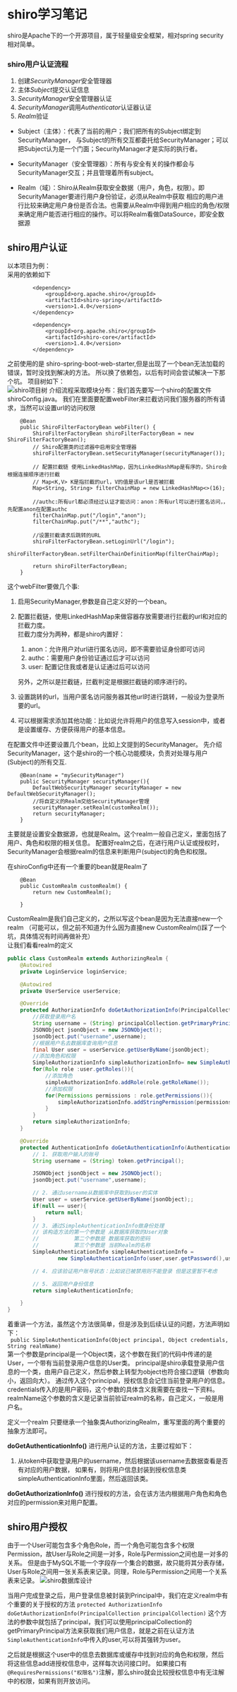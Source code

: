 # shiro学习笔记

shiro是Apache下的一个开源项目，属于轻量级安全框架，相对spring security相对简单。

### shiro用户认证流程
1. 创建*SecurityManager*安全管理器
2. 主体*Subject*提交认证信息
3. *SecurityManager*安全管理器认证
4. *SecurityManager*调用*Authenticator*认证器认证
5. *Realm*验证

- Subject（主体）：代表了当前的用户；我们把所有的Subject绑定到SecurityManager，
与Subject的所有交互都委托给SecurityManager；可以把Subject认为是一个门面；SecurityManager才是实际的执行者。  
          
- SecurityManager（安全管理器）：所有与安全有关的操作都会与SecurityManager交互；并且管理着所有subject。

- Realm（域）：Shiro从Realm获取安全数据（用户，角色，权限）。即SecurityManager要进行用户身份验证，必须从Realm中获取
相应的用户进行比较来确定用户身份是否合法。也需要从Realm中得到用户相应的角色/权限来确定用户能否进行相应的操作。可以将Realm看做DataSource，即安全数据源


## shiro用户认证
以本项目为例：  
采用的依赖如下
```
		<dependency>
			<groupId>org.apache.shiro</groupId>
			<artifactId>shiro-spring</artifactId>
			<version>1.4.0</version>
		</dependency>
		
		<dependency>
			<groupId>org.apache.shiro</groupId>
			<artifactId>shiro-core</artifactId>
			<version>1.4.0</version>
		</dependency>
```        
之前使用的是 shiro-spring-boot-web-starter,但是出现了一个bean无法加载的错误，暂时没找到解决的方法。
所以换了依赖包，以后有时间会尝试解决一下那个坑。
项目树如下：  
![shiro项目树](../../../../../../img/shiro项目树.PNG) 
介绍流程采取模块分布：我们首先要写一个shiro的配置文件shiroConfig.java。
我们在里面要配置webFilter来拦截访问我们服务器的所有请求，当然可以设置url的访问权限
```
    @Bean
    public ShiroFilterFactoryBean webFilter() {
        ShiroFilterFactoryBean shiroFilterFactoryBean = new ShiroFilterFactoryBean();
        // Shiro配置类的过滤器中启用安全管理器
        shiroFilterFactoryBean.setSecurityManager(securityManager());

        // 配置拦截链 使用LinkedHashMap，因为LinkedHashMap是有序的，Shiro会根据连接顺序进行拦截
        // Map<K,V> K是指拦截的url，V的值是该url是否被拦截
        Map<String, String> filterChainMap = new LinkedHashMap<>(16);

        //authc:所有url都必须经过认证才能访问：anon：所有url可以进行匿名访问，，先配置anon在配置authc
        filterChainMap.put("/login","anon");
        filterChainMap.put("/**","authc");

        //设置拦截请求后跳转的URL
        shiroFilterFactoryBean.setLoginUrl("/login");
        shiroFilterFactoryBean.setFilterChainDefinitionMap(filterChainMap);

        return shiroFilterFactoryBean;
    }
```
这个webFilter要做几个事:
1. 启用SecurityManager,参数是自己定义好的一个bean。
2. 配置拦截链，使用LinkedHashMap来做容器存放需要进行拦截的url和对应的拦截力度。  
    拦截力度分为两种，都是shiro内置好：
      
    1. anon：允许用户对url进行匿名访问，即不需要验证身份即可访问
    2. authc：需要用户身份验证通过后才可以访问   
    3. user: 配置记住我或者是认证通过后可以访问
    
    另外，之所以是拦截链，拦截判定是根据拦截链的顺序进行的。 
3. 设置跳转的url，当用户匿名访问服务器其他url时进行跳转，一般设为登录所要的url。
4. 可以根据需求添加其他功能：比如说允许将用户的信息写入session中，或者是设置缓存、方便获得用户的基本信息。  

在配置文件中还要设置几个bean，比如上文提到的SecurityManager。
先介绍SecurityManager，这个是shiro的一个核心功能模块，负责对处理与用户(Subject)的所有交互.
```
    @Bean(name = "mySecurityManager")
    public SecurityManager securityManager(){
        DefaultWebSecurityManager securityManager = new DefaultWebSecurityManager();
        //将自定义的Realm交给SecurityManager管理
        securityManager.setRealm(customRealm());
        return securityManager;
    }
```
主要就是设置安全数据源，也就是Realm。这个realm一般自己定义，里面包括了用户、角色和权限的相关信息。
配置好realm之后，在进行用户认证或授权时，SecurityManager会根据realm的信息来判断用户(subject)的角色和权限。

在shiroConfig中还有一个重要的bean就是Realm了
```
    @Bean
    public CustomRealm customRealm() {
        return new CustomRealm();

    }
```

CustomRealm是我们自己定义的，之所以写这个bean是因为无法直接new一个realm
（可能可以，但之前不知道为什么因为直接new CustomRealm()踩了一个坑，具体情况有时间再做补充）  
让我们看看realm的定义
```java
public class CustomRealm extends AuthorizingRealm {
    @Autowired
    private LoginService loginService;

    @Autowired
    private UserService userService;

    @Override
    protected AuthorizationInfo doGetAuthorizationInfo(PrincipalCollection principalCollection) {
        //获取登录用户名
        String username = (String) principalCollection.getPrimaryPrincipal();
        JSONObject jsonObject = new JSONObject();
        jsonObject.put("username",username);
        //根据用户名去数据库查询用户信息
        final User user = userService.getUserByName(jsonObject);
        //添加角色和权限
        SimpleAuthorizationInfo simpleAuthorizationInfo= new SimpleAuthorizationInfo();
        for(Role role :user.getRoles()){
            //添加角色
            simpleAuthorizationInfo.addRole(role.getRoleName());
            //添加权限
            for(Permissions permissions : role.getPermissions()){
                simpleAuthorizationInfo.addStringPermission(permissions.getPermissionName());
            }
        }
        return simpleAuthorizationInfo;
    }

    @Override
    protected AuthenticationInfo doGetAuthenticationInfo(AuthenticationToken token) throws AuthenticationException {
        // 1. 获取用户输入的账号
        String username = (String) token.getPrincipal();

        JSONObject jsonObject = new JSONObject();
        jsonObject.put("username",username);

        // 2. 通过username从数据库中获取到user的实体
        User user = userService.getUserByName(jsonObject);;
        if(null == user){
            return null;
        }
        // 3. 通过SimpleAuthenticationInfo做身份处理
        // 该构造方法的第一个参数是 从数据库获取的User对象
        //           第二个参数是 数据库获取的密码
        //           第三个参数是 当前Realm的名称
        SimpleAuthenticationInfo simpleAuthenticationInfo =
                new SimpleAuthenticationInfo(user,user.getPassword(),user.getUsername());

        // 4. 应该验证用户账号状态：比如说已被禁用则不能登录 但是这里暂不考虑

        // 5. 返回用户身份信息
        return simpleAuthenticationInfo;

    }
}

```

着重讲一个方法，虽然这个方法很简单，但是涉及到后续认证的问题，方法声明如下：  
``` public SimpleAuthenticationInfo(Object principal, Object credentials, String realmName)```  
第一个参数是principal是一个Object类，这个参数在我们的代码中传递的是User，一个带有当前登录用户信息的User类。
principal是shiro承载登录用户信息的一个类，由用户自己定义，然后参数上转型为object也符合接口逻辑（参数向小，返回向大）。
通过传入这个principal，授权信息会记住当前登录用户的信息。 
credentials传入的是用户密码，这个参数的具体含义我需要在查找一下资料。
realmName这个参数的含义是记录当前验证realm的名称，自己定义，一般是用户名。




定义一个realm 只要继承一个抽象类AuthorizingRealm，重写里面的两个重要的抽象方法即可。

**doGetAuthenticationInfo()** 进行用户认证的方法，主要过程如下：
1. 从token中获取登录用户的username，然后根据该username去数据查看是否有对应的用户数据，
    如果有，则将用户信息封装到授权信息类simpleAuthenticationInfo里面，然后返回该类。
    

**doGetAuthorizationInfo()** 进行授权的方法，会在该方法内根据用户角色和角色对应的permission来对用户配置。



## shiro用户授权

由于一个User可能包含多个角色Role，而一个角色可能包含多个权限Permission，故User与Role之间是一对多，Role与Permission之间也是一对多的关系。
但是由于MySQL不能一个字段存一个集合的数据，故只能将其分表存储，User与Role之间用一张关系表来记录。同理，Role与Permission之间用一个关系表来记录。
![shiro数据库设计](../../../../../../img/shiro数据库设计.PNG) 

当用户完成登录之后，用户登录信息被封装到Principal中，我们在定义realm中有个重要的关于授权的方法
```protected AuthorizationInfo doGetAuthorizationInfo(PrincipalCollection principalCollection)```
这个方法的参数中就包括了principal，我们可以使用principalCollection的getPrimaryPrincipal方法来获取我们用户信息，就是之前在认证方法
```SimpleAuthenticationInfo```中传入的user,可以将其强转为user。

之后就是根据这个user中的信息去数据库或缓存中找到对应的角色和权限，然后将这些信息add进授权信息中，这样每次访问接口时。
如果接口有```@RequiresPermissions("权限名")```注解，那么shiro就会比较授权信息中有无注解中的权限，如果有则开放访问。











